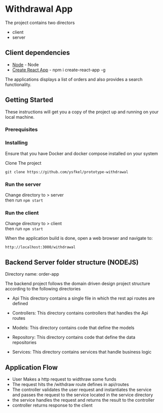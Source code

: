 # Withdrawal App

The project contains two directors

 - client 
 - server

## Client dependencies
   * [Node](https://nodejs.org/en/) - Node
   * [Create React App](https://www.npmjs.com/package/create-react-app) - npm i create-react-app -g 
   

The applications displays a list of orders and also provides a search functionality.


## Getting Started

These instructions will get you a copy of the project up and running on your local machine.

### Prerequisites
 
### Installing 

Ensure that you have Docker and docker compose installed on your system

Clone The project 

```
git clone https://github.com/ysfkel/prototype-withdrawal
```

### Run the server 

Change directory to > server  
   then run 
    ```
     npm start 
    ```

### Run the client 

Change directory to > client  
   then run 
    ```
     npm start 
    ```

When the application build is done, open a web browser and navigate to:

```
http://localhost:3000/withdrawal
```
 
## Backend Server folder structure (NODEJS)

Directory name: order-app

The backend project follows the domain driven design project structure according 
to the following directories

* Api
   This directory contains a single file in which the rest api routes are defined

* Controllers:
   This directory contains controllers that handles the Api routes
   
* Models:
   This directory contains code that define the models

* Repository:
   This directory contains code that define the  data repositories

* Services:
   This directory contains services that handle business logic


## Application Flow
   
* User Makes a http request to widthraw some funds 
* The request hits the /withdraw route defines in api/routes
* The controller validates the user request and instantiates the service and passes the request to the service located in the service directory
* the service handles the request and returns the result to the controller 
* controller returns response to the client 


